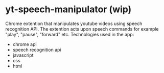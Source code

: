# yt-speech-manipulator (wip)
Chrome extention that manipulates youtube videos using speech recognition API. The extention acts upon speech commands for example "play", "pause", "forward" etc. Technologies used in the app:
- chrome api
- speech recognition api
- javascript
- css
- html
